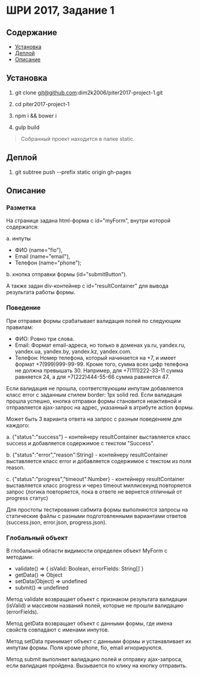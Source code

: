 # ШРИ 2017, Задание 1

## Содержание

- [Установка](#Установка)
- [Деплой](#Деплой)
- [Описание](#Описание)

## Установка

1. git clone git@github.com:dim2k2006/piter2017-project-1.git

2. cd piter2017-project-1

3. npm i && bower i

4. gulp build

> Собранный проект находится в папке static.

## Деплой

1. git subtree push --prefix static origin gh-pages

## Описание

### Разметка

На странице задана html-форма с id="myForm", внутри которой содержатся:

a. инпуты

- ФИО (name="fio"),
- Email (name="email"),
- Телефон (name="phone");

b. кнопка отправки формы (id="submitButton").

А также задан div-контейнер с id="resultContainer" для вывода результата работы формы.

### Поведение

При отправке формы срабатывает валидация полей по следующим правилам:

- ФИО: Ровно три слова.
- Email: Формат email-адреса, но только в доменах ya.ru, yandex.ru, yandex.ua, yandex.by, yandex.kz, yandex.com.
- Телефон: Номер телефона, который начинается на +7, и имеет формат +7(999)999-99-99. Кроме того, сумма всех цифр телефона не должна превышать 30. Например, для +7(111)222-33-11 сумма равняется 24, а для +7(222)444-55-66 сумма равняется 47.

Если валидация не прошла, соответствующим инпутам добавляется класс error с заданным стилем border: 1px solid red.
Если валидация прошла успешно, кнопка отправки формы становится неактивной и отправляется ajax-запрос на адрес, указанный в атрибуте action формы.

Может быть 3 варианта ответа на запрос с разным поведением для каждого:

a. {"status":"success"} – контейнеру resultContainer выставляется класс success и добавляется содержимое с текстом "Success".

b. {"status":"error","reason":String} - контейнеру resultContainer выставляется класс error и добавляется содержимое с текстом из поля reason.

c. {"status":"progress","timeout":Number} - контейнеру resultContainer выставляется класс progress и через timeout миллисекунд повторяется запрос (логика повторяется, пока в ответе не вернется отличный от progress статус)

Для простоты тестирования сабмита формы выполняются запросы на статические файлы с разными подготовленными вариантами ответов (success.json, error.json, progress.json).

### Глобальный объект

В глобальной области видимости определен объект MyForm с методами:

- validate() => { isValid: Boolean, errorFields: String[] }
- getData() => Object
- setData(Object) => undefined
- submit() => undefined

Метод validate возвращает объект с признаком результата валидации (isValid) и массивом названий полей, которые не прошли валидацию (errorFields).

Метод getData возвращает объект с данными формы, где имена свойств совпадают с именами инпутов.

Метод setData принимает объект с данными формы и устанавливает их инпутам формы. Поля кроме phone, fio, email игнорируются.

Метод submit выполняет валидацию полей и отправку ajax-запроса, если валидация пройдена. Вызывается по клику на кнопку отправить.

